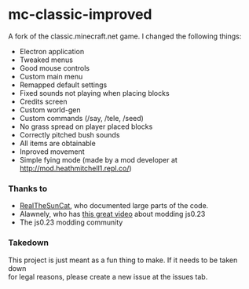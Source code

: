 # mc-classic-improved
A fork of the classic.minecraft.net game. I changed the following things:

- Electron application
- Tweaked menus
- Good mouse controls
- Custom main menu
- Remapped default settings
- Fixed sounds not playing when placing blocks
- Credits screen
- Custom world-gen
- Custom commands (/say, /tele, /seed)
- No grass spread on player placed blocks
- Correctly pitched bush sounds
- All items are obtainable
- Inproved movement
- Simple fying mode (made by a mod developer at <http://mod.heathmitchell1.repl.co/>)

### Thanks to

- [RealTheSunCat](https://github.com/RealTheSunCat/Minecraft-Classic-Reversed), who documented large parts of the code.  
- Alawnely, who has [this great video](https://www.youtube.com/watch?v=SFom-RNcLps&t=586s) about modding js0.23
- The js0.23 modding community

### Takedown

This project is just meant as a fun thing to make. If it needs to be taken down  
for legal reasons, please create a new issue at the issues tab.
